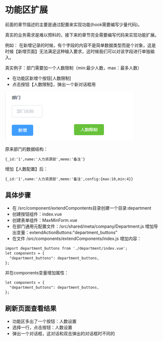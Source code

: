 
# 功能区扩展
   
   前面的章节描述的主要是通过配置来实现功能(hook需要编写少量代码)。

   真实的业务需求是难以预料的，接下来的章节完全需要编写代码来实现功能扩展。

   例如： 在新增记录的时候，有个字段的内容不是简单数据类型而是个对象，这是时候【新增页面】无法满足这种输入要求，这时候我们可以对该字段进行单独输入。

   真实例子：部门需要加一个人数限制（min:最少人数，max：最多人数）

   
- 在功能区新增个按钮[人数限制]
- 点击按钮【人数限制】，弹出一个新对话框用

![](/maxmin.png)

原来部门的数据结构：
```js{5}
{_id:'1',name:'人力资源部',memo:'备注'}
```

增加【人数配置】后：
```js{5}
{_id:'1',name:'人力资源部',memo:'备注',config:{max:10,min:4}}
```

## 具体步骤

- 在 /src/component/extendCompontents目录创建一个目录:department
- 创建按钮组件：index.vue 
- 创建表单组件：MaxMinForm.vue
- 在部门通用元配置文件：/src/shared/meta/company/Department.js
  增加导出变量：extendActionButtons:"department_buttons"
- 在文件 /src/components/extendComponents/index.js 增加内容：
```js{5} 
import department_buttons from './department/index.vue';
let components = {
  "department_buttons": department_buttons,
};
```
并在components变量增加属性：

```js{5} 
let components = {
  "department_buttons": department_buttons,
};
```
## 刷新页面查看结果

- 功能区多出了一个按钮：人数设置
- 选择一行，点击按钮：人数设置
- 弹出一个对话框，这对话和双击弹出的对话框时不同的
